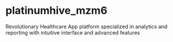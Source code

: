 # platinumhive_mzm6
Revolutionary Healthcare App platform specialized in analytics and reporting with intuitive interface and advanced features
